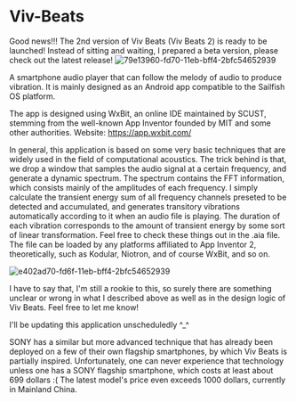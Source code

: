 # Viv-Beats
Good news!!! The 2nd version of Viv Beats (Viv Beats 2) is ready to be launched! Instead of sitting and waiting, I prepared a beta version, please check out the latest release!
![79e13960-fd70-11eb-bff4-2bfc54652939](https://user-images.githubusercontent.com/20149275/129659725-9797e295-2b22-4689-a322-8f9a2ab6f534.png)

A smartphone audio player that can follow the melody of audio to produce vibration. It is mainly designed as an Android app compatible to the Sailfish OS platform.

The app is designed using WxBit, an online IDE maintained by SCUST, stemming from the well-known App Inventor founded by MIT and some other authorities. Website: https://app.wxbit.com/

In general, this application is based on some very basic techniques that are widely used in the field of computational acoustics. The trick behind is that, we drop a window that samples the audio signal at a certain frequency, and generate a dynamic spectrum. The spectrum contains the FFT information, which consists mainly of the amplitudes of each frequency. I simply calculate the transient energy sum of all frequency channels preseted to be detected and accumulated, and generates transitory vibrations automatically according to it when an audio file is playing. The duration of each vibration corresponds to the amount of transient energy by some sort of linear transformation. Feel free to check these things out in the .aia file. The file can be loaded by any platforms affiliated to App Inventor 2, theoretically, such as Kodular, Niotron, and of course WxBit, and so on.

![e402ad70-fd6f-11eb-bff4-2bfc54652939](https://user-images.githubusercontent.com/20149275/129659753-957abcbf-dbe2-426c-b215-f8adde4e3d0a.png)

I have to say that, I'm still a rookie to this, so surely there are something unclear or wrong in what I described above as well as in the design logic of Viv Beats. Feel free to let me know!

I'll be updating this application unscheduledly ^_^

SONY has a similar but more advanced technique that has already been deployed on a few of their own flagship smartphones, by which Viv Beats is partially inspired. Unfortunately, one can never experience that technology unless one has a SONY flagship smartphone, which costs at least about 699 dollars :( The latest model's price even exceeds 1000 dollars, currently in Mainland China.
